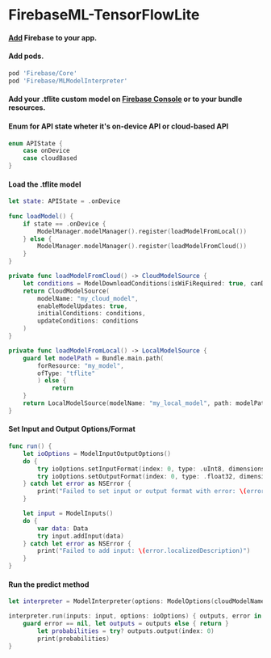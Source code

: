 # FirebaseML-TensorFlowLite

#### [Add](https://firebase.google.com/docs/ios/setup) Firebase to your app.

#### Add pods.

```bash
pod 'Firebase/Core'
pod 'Firebase/MLModelInterpreter'
```

#### Add your .tflite custom model on [Firebase Console](https://console.firebase.google.com/u/0/) or to your bundle resources.

#### Enum for API state wheter it's on-device API or cloud-based API

```swift
enum APIState {
    case onDevice
    case cloudBased
}
```

#### Load the .tflite model

```swift
let state: APIState = .onDevice
    
func loadModel() {
    if state == .onDevice {
        ModelManager.modelManager().register(loadModelFromLocal())
    } else {
        ModelManager.modelManager().register(loadModelFromCloud())
    }
}

private func loadModelFromCloud() -> CloudModelSource {
    let conditions = ModelDownloadConditions(isWiFiRequired: true, canDownloadInBackground: true)
    return CloudModelSource(
        modelName: "my_cloud_model",
        enableModelUpdates: true,
        initialConditions: conditions,
        updateConditions: conditions
    )
}

private func loadModelFromLocal() -> LocalModelSource {
    guard let modelPath = Bundle.main.path(
        forResource: "my_model",
        ofType: "tflite"
        ) else {
            return
    }
    return LocalModelSource(modelName: "my_local_model", path: modelPath)
}
```

#### Set Input and Output Options/Format

```swift
func run() {
    let ioOptions = ModelInputOutputOptions()
    do {
        try ioOptions.setInputFormat(index: 0, type: .uInt8, dimensions: [1, 640, 480, 3])
        try ioOptions.setOutputFormat(index: 0, type: .float32, dimensions: [1, 1000])
    } catch let error as NSError {
        print("Failed to set input or output format with error: \(error.localizedDescription)")
    }

    let input = ModelInputs()
    do {
        var data: Data
        try input.addInput(data)
    } catch let error as NSError {
        print("Failed to add input: \(error.localizedDescription)")
    }
}
```

#### Run the predict method

```swift
let interpreter = ModelInterpreter(options: ModelOptions(cloudModelName: "my_cloud_model", localModelName: "my_local_model"))

interpreter.run(inputs: input, options: ioOptions) { outputs, error in
    guard error == nil, let outputs = outputs else { return }
        let probabilities = try? outputs.output(index: 0)
        print(probabilities)
}
```
